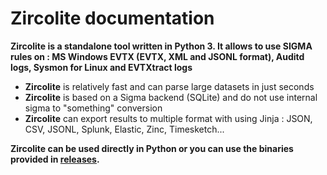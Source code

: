 # Zircolite documentation

**Zircolite is a standalone tool written in Python 3. It allows to use SIGMA rules on : MS Windows EVTX (EVTX, XML and JSONL format), Auditd logs, Sysmon for Linux and EVTXtract logs**

- **Zircolite** is relatively fast and can parse large datasets in just seconds 
- **Zircolite** is based on a Sigma backend (SQLite) and do not use internal sigma to "something" conversion
- **Zircolite** can export results to multiple format with using Jinja : JSON, CSV, JSONL, Splunk, Elastic, Zinc, Timesketch...

**Zircolite can be used directly in Python or you can use the binaries provided in [releases](https://github.com/wagga40/Zircolite/releases).** 
